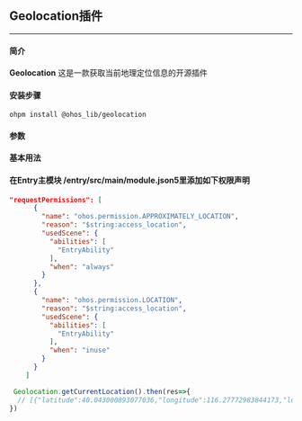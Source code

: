## Geolocation插件
___
#### 简介
**Geolocation** 这是一款获取当前地理定位信息的开源插件

#### 安装步骤

```ohpm
ohpm install @ohos_lib/geolocation
```
#### 参数

#### 基本用法

#### 在Entry主模块 /entry/src/main/module.json5里添加如下权限声明

```json
"requestPermissions": [
      {
        "name": "ohos.permission.APPROXIMATELY_LOCATION",
        "reason": "$string:access_location",
        "usedScene": {
          "abilities": [
            "EntryAbility"
          ],
          "when": "always"
        }
      },
      {
        "name": "ohos.permission.LOCATION",
        "reason": "$string:access_location",
        "usedScene": {
          "abilities": [
            "EntryAbility"
          ],
          "when": "inuse"
        }
      }
    ]
```
```typescript
 Geolocation.getCurrentLocation().then(res=>{
  // [{"latitude":40.043000893077036,"longitude":116.27772983844173,"locale":"zh","placeName":"北京市海淀区中电金信大厦","countryCode":"CN","countryName":"中国","administrativeArea":"北京市","subAdministrativeArea":"北京市","locality":"北京市","subLocality":"海淀区","roadName":"","subRoadName":"","premises":"","postalCode":"","phoneNumber":"","addressUrl":"","descriptions":["010","110108020"],"descriptionsSize":2}]
})
```